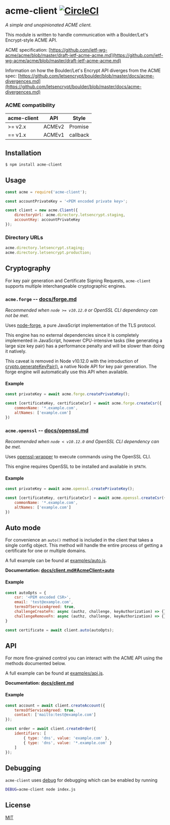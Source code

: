# acme-client [![CircleCI](https://circleci.com/gh/publishlab/node-acme-client.svg?style=svg)](https://circleci.com/gh/publishlab/node-acme-client)

*A simple and unopinionated ACME client.*

This module is written to handle communication with a Boulder/Let's Encrypt-style ACME API.

ACME specification: [https://github.com/ietf-wg-acme/acme/blob/master/draft-ietf-acme-acme.md](https://github.com/ietf-wg-acme/acme/blob/master/draft-ietf-acme-acme.md)

Information on how the Boulder/Let's Encrypt API diverges from the ACME spec:
[https://github.com/letsencrypt/boulder/blob/master/docs/acme-divergences.md](https://github.com/letsencrypt/boulder/blob/master/docs/acme-divergences.md)


### ACME compatibility

| acme-client   | API       | Style     |
| ------------- | --------- | --------- |
| >= v2.x       | ACMEv2    | Promise   |
| == v1.x       | ACMEv1    | callback  |


## Installation

```bash
$ npm install acme-client
```


## Usage

```js
const acme = require('acme-client');

const accountPrivateKey = '<PEM encoded private key>';

const client = new acme.Client({
    directoryUrl: acme.directory.letsencrypt.staging,
    accountKey: accountPrivateKey
});
```


### Directory URLs

```js
acme.directory.letsencrypt.staging;
acme.directory.letsencrypt.production;
```


## Cryptography

For key pair generation and Certificate Signing Requests, `acme-client` supports multiple interchangeable cryptographic engines.


### `acme.forge` -- [docs/forge.md](docs/forge.md)

*Recommended when `node >= v10.12.0` or OpenSSL CLI dependency can not be met.*

Uses [node-forge](https://www.npmjs.com/package/node-forge), a pure JavaScript implementation of the TLS protocol.

This engine has no external dependencies since it is completely implemented in JavaScript, however CPU-intensive tasks (like generating a large size key pair) has a performance penalty and will be slower than doing it natively.

This caveat is removed in Node v10.12.0 with the introduction of [crypto.generateKeyPair()](https://nodejs.org/api/crypto.html#crypto_crypto_generatekeypair_type_options_callback), a native Node API for key pair generation. The forge engine will automatically use this API when available.


#### Example

```js
const privateKey = await acme.forge.createPrivateKey();

const [certificateKey, certificateCsr] = await acme.forge.createCsr({
    commonName: '*.example.com',
    altNames: ['example.com']
})
```


### `acme.openssl` -- [docs/openssl.md](docs/openssl.md)

*Recommended when `node < v10.12.0` and OpenSSL CLI dependency can be met.*

Uses [openssl-wrapper](https://www.npmjs.com/package/openssl-wrapper) to execute commands using the OpenSSL CLI.

This engine requires OpenSSL to be installed and available in `$PATH`.


#### Example

```js
const privateKey = await acme.openssl.createPrivateKey();

const [certificateKey, certificateCsr] = await acme.openssl.createCsr({
    commonName: '*.example.com',
    altNames: ['example.com']
})
```


## Auto mode

For convenience an `auto()` method is included in the client that takes a single config object.
This method will handle the entire process of getting a certificate for one or multiple domains.

A full example can be found at [examples/auto.js](examples/auto.js).

__Documentation: [docs/client.md#AcmeClient+auto](docs/client.md#AcmeClient+auto)__


#### Example

```js
const autoOpts = {
    csr: '<PEM encoded CSR>',
    email: 'test@example.com',
    termsOfServiceAgreed: true,
    challengeCreateFn: async (authz, challenge, keyAuthorization) => {},
    challengeRemoveFn: async (authz, challenge, keyAuthorization) => {}
}

const certificate = await client.auto(autoOpts);
```


## API

For more fine-grained control you can interact with the ACME API using the methods documented below.

A full example can be found at [examples/api.js](examples/api.js).

__Documentation: [docs/client.md](docs/client.md)__


#### Example

```js
const account = await client.createAccount({
    termsOfServiceAgreed: true,
    contact: ['mailto:test@example.com']
});

const order = await client.createOrder({
    identifiers: [
        { type: 'dns', value: 'example.com' },
        { type: 'dns', value: '*.example.com' }
    ]
});
```


## Debugging

`acme-client` uses [debug](https://www.npmjs.com/package/debug) for debugging which can be enabled by running

```bash
DEBUG=acme-client node index.js
```


## License

[MIT](LICENSE)
